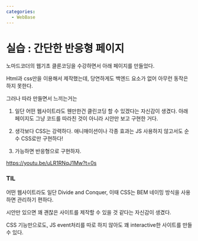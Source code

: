 ```yaml
---
categories:
  - WebBase
---
```


# 실습 : 간단한 반응형 페이지

노마드코더의 웹기초 클론코딩을 수강하면서 아래 페이지를 만들었다.

Html과 css만을 이용해서 제작했는데, 당연하게도 백엔드 요소가 없어 아무런 동작은 하지 못한다.

그러나 따라 만들면서 느끼는거는

1. 일단 어떤 웹사이트라도 웬만한건 클린코딩 할 수 있겠다는 자신감이 생겼다. 아래 페이지도 그냥 코드를 따라친 것이 아니라 시안만 보고 구현한 거다.

2. 생각보다 CSS는 강력하다. 애니매이션이나 각종 효과는 JS 사용하지 않고서도 순수 CSS로만 구현하다!

3. 가능하면 반응형으로 구현하자.

   

https://youtu.be/uLR1RNqJ1Mw?t=0s

### TIL

어떤 웹사이트라도 일단 Divide and Conquer, 이때 CSS는 BEM 네이밍 방식을 사용하면 관리하기 편하다.

시안만 있으면 꽤 괜찮은 사이트를 제작할 수 있을 것 같다는 자신감이 생겼다.

CSS 기능만으로도, JS event처리를 따로 하지 않아도 꽤 interactive한 사이트를 만들 수 있다.
